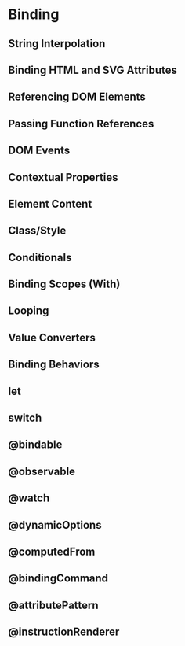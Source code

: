 # Binding

## String Interpolation

## Binding HTML and SVG Attributes

## Referencing DOM Elements

## Passing Function References

## DOM Events

## Contextual Properties

## Element Content

## Class/Style

## Conditionals

## Binding Scopes (With)

## Looping

## Value Converters

## Binding Behaviors

## let

## switch

## @bindable

## @obse‌rvable

## @watch

## @dynamicO‌ptions

## @computedFrom

## @bindingCommand

## @attributePattern

## @instructionRenderer
